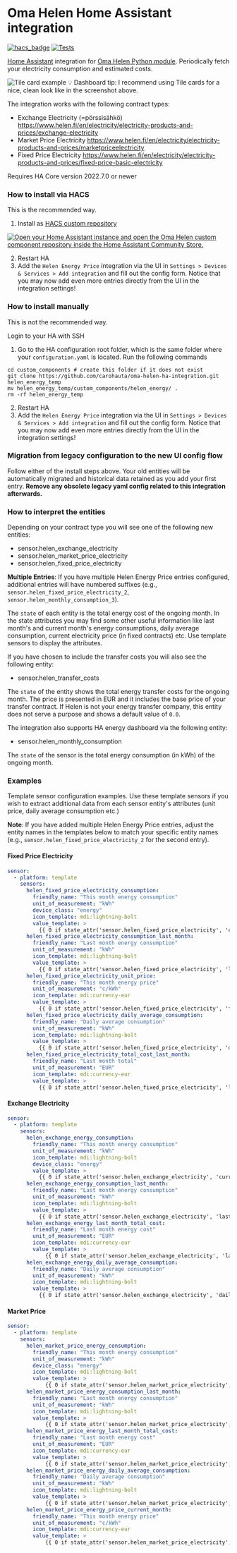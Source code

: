 # Oma Helen Home Assistant integration  
[![hacs_badge](https://img.shields.io/badge/HACS-Custom.svg)](https://github.com/hacs/integration)
[![Tests](https://github.com/carohauta/oma-helen-ha-integration/actions/workflows/test.yml/badge.svg)](https://github.com/carohauta/oma-helen-ha-integration/actions/workflows/test.yml)


[Home Assistant](https://www.home-assistant.io/) integration for [Oma Helen Python module](https://github.com/carohauta/oma-helen-cli). Periodically fetch your electricity consumption and estimated costs.

![Tile card example](example.png)
💡 Dashboard tip: I recommend using Tile cards for a nice, clean look like in the screenshot above.

The integration works with the following contract types:
- Exchange Electricity (=pörssisähkö) https://www.helen.fi/en/electricity/electricity-products-and-prices/exchange-electricity
- Market Price Electricity https://www.helen.fi/en/electricity/electricity-products-and-prices/marketpriceelectricity
- Fixed Price Electricity https://www.helen.fi/en/electricity/electricity-products-and-prices/fixed-price-basic-electricity

Requires HA Core version 2022.7.0 or newer

### How to install via HACS

This is the recommended way.

1. Install as [HACS custom repository](https://hacs.xyz/docs/faq/custom_repositories)

[![Open your Home Assistant instance and open the Oma Helen custom component repository inside the Home Assistant Community Store.](https://my.home-assistant.io/badges/hacs_repository.svg)](https://my.home-assistant.io/redirect/hacs_repository/?owner=carohauta&repository=oma-helen-ha-integration)

2. Restart HA
3. Add the `Helen Energy Price` integration via the UI in `Settings > Devices & Services > Add integration` and fill out the config form. Notice that you may now add even more entries directly from the UI in the integration settings!

### How to install manually

This is not the recommended way.

Login to your HA with SSH

1. Go to the HA configuration root folder, which is the same folder where your `configuration.yaml` is located. Run the following commands
```shell
cd custom_components # create this folder if it does not exist
git clone https://github.com/carohauta/oma-helen-ha-integration.git helen_energy_temp
mv helen_energy_temp/custom_components/helen_energy/ .
rm -rf helen_energy_temp
```
2. Restart HA
3. Add the `Helen Energy Price` integration via the UI in `Settings > Devices & Services > Add integration` and fill out the config form. Notice that you may now add even more entries directly from the UI in the integration settings!

### Migration from legacy configuration to the new UI config flow

Follow either of the install steps above. Your old entities will be automatically migrated and historical data retained as you add your first entry. **Remove any obsolete legacy yaml config related to this integration afterwards.**

### How to interpret the entities

Depending on your contract type you will see one of the following new entities:
- sensor.helen_exchange_electricity
- sensor.helen_market_price_electricity
- sensor.helen_fixed_price_electricity

**Multiple Entries**: If you have multiple Helen Energy Price entries configured, additional entries will have numbered suffixes (e.g., `sensor.helen_fixed_price_electricity_2`, `sensor.helen_monthly_consumption_3`).

The `state` of each entity is the total energy cost of the ongoing month. In the state attributes you may find some other useful information like last month's and current month's energy consumptions, daily average consumption, current electricity price (in fixed contracts) etc. Use template sensors to display the attributes.

If you have chosen to include the transfer costs you will also see the following entity:
- sensor.helen_transfer_costs

The `state` of the entity shows the total energy transfer costs for the ongoing month. The price is presented in EUR and it includes the base price of your transfer contract. If Helen is not your energy transfer company, this entity does not serve a purpose and shows a default value of `0.0`.

The integration also supports HA energy dashboard via the following entity:
- sensor.helen_monthly_consumption

The `state` of the sensor is the total energy consumption (in kWh) of the ongoing month.

### Examples

Template sensor configuration examples. Use these template sensors if you wish to extract additional data from each sensor entity's attributes (unit price, daily average consumption etc.)

**Note**: If you have added multiple Helen Energy Price entries, adjust the entity names in the templates below to match your specific entity names (e.g., `sensor.helen_fixed_price_electricity_2` for the second entry).

#### Fixed Price Electricity

```yml
sensor:
  - platform: template
    sensors:
      helen_fixed_price_electricity_consumption:
        friendly_name: "This month energy consumption"
        unit_of_measurement: "kWh"
        device_class: "energy"
        icon_template: mdi:lightning-bolt
        value_template: >
          {{ 0 if state_attr('sensor.helen_fixed_price_electricity', 'current_month_consumption') == None else state_attr('sensor.helen_fixed_price_electricity', 'current_month_consumption') | round() }}
      helen_fixed_price_electricity_consumption_last_month:
        friendly_name: "Last month energy consumption"
        unit_of_measurement: "kWh"
        icon_template: mdi:lightning-bolt
        value_template: >
          {{ 0 if state_attr('sensor.helen_fixed_price_electricity', 'last_month_consumption') == None else state_attr('sensor.helen_fixed_price_electricity', 'last_month_consumption') | round() }}
      helen_fixed_price_electricity_unit_price:
        friendly_name: "This month energy price"
        unit_of_measurement: "c/kWh"
        icon_template: mdi:currency-eur
        value_template: >
          {{ 0 if state_attr('sensor.helen_fixed_price_electricity', 'fixed_unit_price') == None else state_attr('sensor.helen_fixed_price_electricity', 'fixed_unit_price') | round(2) }}
      helen_fixed_price_electricity_daily_average_consumption:
        friendly_name: "Daily average consumption"
        unit_of_measurement: "kWh"
        icon_template: mdi:lightning-bolt
        value_template: >
          {{ 0 if state_attr('sensor.helen_fixed_price_electricity', 'daily_average_consumption') == None else state_attr('sensor.helen_fixed_price_electricity', 'daily_average_consumption') | round() }}
      helen_fixed_price_electricity_total_cost_last_month:
        friendly_name: "Last month total"
        unit_of_measurement: "EUR"
        icon_template: mdi:currency-eur
        value_template: >
          {{ 0 if state_attr('sensor.helen_fixed_price_electricity', 'last_month_consumption') == None else (state_attr('sensor.helen_fixed_price_electricity', 'last_month_consumption') * state_attr('sensor.helen_fixed_price_electricity', 'fixed_unit_price') / 100 + state_attr('sensor.helen_fixed_price_electricity', 'contract_base_price')) | round() }}

```

#### Exchange Electricity

```yml
sensor:
  - platform: template
    sensors:
      helen_exchange_energy_consumption:
        friendly_name: "This month energy consumption"
        unit_of_measurement: "kWh"
        icon_template: mdi:lightning-bolt
        device_class: "energy"
        value_template: >
          {{ 0 if state_attr('sensor.helen_exchange_electricity', 'current_month_consumption') == None else state_attr('sensor.helen_exchange_electricity', 'current_month_consumption') | round() }}
      helen_exchange_energy_consumption_last_month:
        friendly_name: "Last month energy consumption"
        unit_of_measurement: "kWh"
        icon_template: mdi:lightning-bolt
        value_template: >
          {{ 0 if state_attr('sensor.helen_exchange_electricity', 'last_month_consumption') == None else state_attr('sensor.helen_exchange_electricity', 'last_month_consumption')| round() }}
      helen_exchange_energy_last_month_total_cost:
        friendly_name: "Last month energy cost"
        unit_of_measurement: "EUR"
        icon_template: mdi:currency-eur
        value_template: >
            {{ 0 if state_attr('sensor.helen_exchange_electricity', 'last_month_total_cost') == None else state_attr('sensor.helen_exchange_electricity', 'last_month_total_cost') | round() }}
      helen_exchange_energy_daily_average_consumption:
        friendly_name: "Daily average consumption"
        unit_of_measurement: "kWh"
        icon_template: mdi:lightning-bolt
        value_template: >
          {{ 0 if state_attr('sensor.helen_exchange_electricity', 'daily_average_consumption') == None else state_attr('sensor.helen_exchange_electricity', 'daily_average_consumption') | round() }}

```

#### Market Price

```yml
sensor:
  - platform: template
    sensors:
      helen_market_price_energy_consumption:
        friendly_name: "This month energy consumption"
        unit_of_measurement: "kWh"
        device_class: "energy"
        icon_template: mdi:lightning-bolt
        value_template: >
            {{ 0 if state_attr('sensor.helen_market_price_electricity', 'current_month_consumption') == None else state_attr('sensor.helen_market_price_electricity', 'current_month_consumption') | round() }}
      helen_market_price_energy_consumption_last_month:
        friendly_name: "Last month energy consumption"
        unit_of_measurement: "kWh"
        icon_template: mdi:lightning-bolt
        value_template: >
            {{ 0 if state_attr('sensor.helen_market_price_electricity', 'last_month_consumption') == None else state_attr('sensor.helen_market_price_electricity', 'last_month_consumption') | round() }}
      helen_market_price_energy_last_month_total_cost:
        friendly_name: "Last month energy cost"
        unit_of_measurement: "EUR"
        icon_template: mdi:currency-eur
        value_template: >
            {{ 0 if state_attr('sensor.helen_market_price_electricity', 'last_month_total_cost') == None else state_attr('sensor.helen_market_price_electricity', 'last_month_total_cost') | round() }}
      helen_market_price_energy_daily_average_consumption:
        friendly_name: "Daily average consumption"
        unit_of_measurement: "kWh"
        icon_template: mdi:lightning-bolt
        value_template: >
            {{ 0 if state_attr('sensor.helen_market_price_electricity', 'daily_average_consumption') == None else state_attr('sensor.helen_market_price_electricity', 'daily_average_consumption') | round() }}
      helen_market_price_energy_price_current_month:
        friendly_name: "This month energy price"
        unit_of_measurement: "c/kWh"
        icon_template: mdi:currency-eur
        value_template: >
            {{ 0 if state_attr('sensor.helen_market_price_electricity', 'price_current_month') == None else state_attr('sensor.helen_market_price_electricity', 'price_current_month') | round(2) }}
            
```
